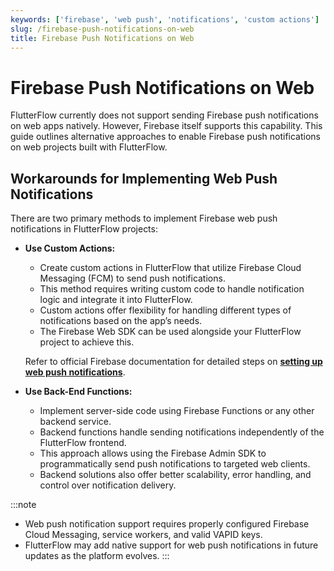 ```yaml
---
keywords: ['firebase', 'web push', 'notifications', 'custom actions']
slug: /firebase-push-notifications-on-web
title: Firebase Push Notifications on Web
---
```


# Firebase Push Notifications on Web

FlutterFlow currently does not support sending Firebase push notifications on web apps natively. However, Firebase itself supports this capability. This guide outlines alternative approaches to enable Firebase push notifications on web projects built with FlutterFlow.

## Workarounds for Implementing Web Push Notifications

There are two primary methods to implement Firebase web push notifications in FlutterFlow projects:

- **Use Custom Actions:**

    - Create custom actions in FlutterFlow that utilize Firebase Cloud Messaging (FCM) to send push notifications.
    - This method requires writing custom code to handle notification logic and integrate it into FlutterFlow.
    - Custom actions offer flexibility for handling different types of notifications based on the app’s needs.
    - The Firebase Web SDK can be used alongside your FlutterFlow project to achieve this.

    Refer to official Firebase documentation for detailed steps on **[setting up web push notifications](https://firebase.google.com/docs/cloud-messaging/js/client)**.


- **Use Back-End Functions:**

    - Implement server-side code using Firebase Functions or any other backend service.
    - Backend functions handle sending notifications independently of the FlutterFlow frontend.
    - This approach allows using the Firebase Admin SDK to programmatically send push notifications to targeted web clients.
    - Backend solutions also offer better scalability, error handling, and control over notification delivery.

:::note
- Web push notification support requires properly configured Firebase Cloud Messaging, service workers, and valid VAPID keys.
- FlutterFlow may add native support for web push notifications in future updates as the platform evolves.
:::


